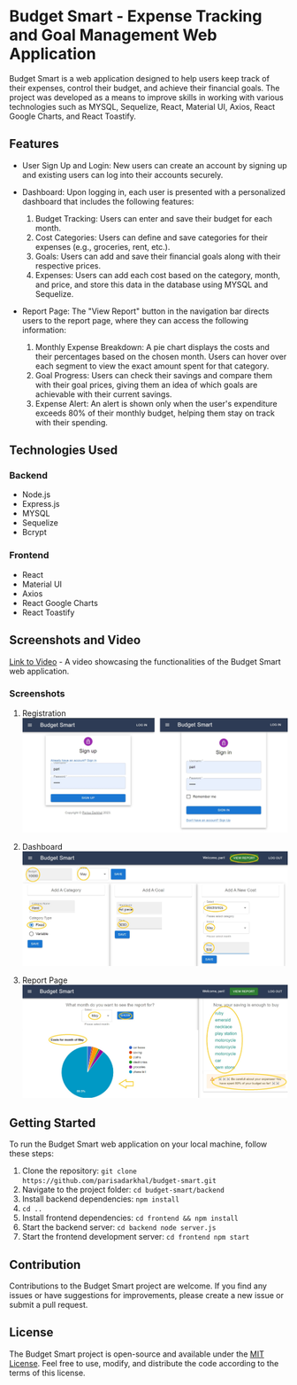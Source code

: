 # Budget Smart - Expense Tracking and Goal Management Web Application

Budget Smart is a web application designed to help users keep track of their expenses, control their budget, and achieve their financial goals. The project was developed as a means to improve skills in working with various technologies such as MYSQL, Sequelize, React, Material UI, Axios, React Google Charts, and React Toastify.

## Features

- User Sign Up and Login: New users can create an account by signing up and existing users can log into their accounts securely.

- Dashboard: Upon logging in, each user is presented with a personalized dashboard that includes the following features:

  1. Budget Tracking: Users can enter and save their budget for each month.
  2. Cost Categories: Users can define and save categories for their expenses (e.g., groceries, rent, etc.).
  3. Goals: Users can add and save their financial goals along with their respective prices.
  4. Expenses: Users can add each cost based on the category, month, and price, and store this data in the database using MYSQL and Sequelize.

- Report Page: The "View Report" button in the navigation bar directs users to the report page, where they can access the following information:
  1. Monthly Expense Breakdown: A pie chart displays the costs and their percentages based on the chosen month. Users can hover over each segment to view the exact amount spent for that category.
  2. Goal Progress: Users can check their savings and compare them with their goal prices, giving them an idea of which goals are achievable with their current savings.
  3. Expense Alert: An alert is shown only when the user's expenditure exceeds 80% of their monthly budget, helping them stay on track with their spending.

## Technologies Used

### Backend

- Node.js
- Express.js
- MYSQL
- Sequelize
- Bcrypt

### Frontend

- React
- Material UI
- Axios
- React Google Charts
- React Toastify

## Screenshots and Video

[Link to Video](https://example.com) - A video showcasing the functionalities of the Budget Smart web application.

### Screenshots

1. Registration
   ![Registration](./frontend/public//images/signup.jpg)

2. Dashboard
   ![Dashboard](./frontend/public/images/dashboard.jpg)

3. Report Page
   ![Report Page](./frontend/public/images/report.jpg)

## Getting Started

To run the Budget Smart web application on your local machine, follow these steps:

1. Clone the repository: `git clone https://github.com/parisadarkhal/budget-smart.git`
2. Navigate to the project folder: `cd budget-smart/backend`
3. Install backend dependencies: `npm install`
4. `cd ..`
5. Install frontend dependencies: `cd frontend && npm install`
6. Start the backend server: `cd backend node server.js `
7. Start the frontend development server: `cd frontend npm start`

## Contribution

Contributions to the Budget Smart project are welcome. If you find any issues or have suggestions for improvements, please create a new issue or submit a pull request.

## License

The Budget Smart project is open-source and available under the [MIT License](https://opensource.org/licenses/MIT). Feel free to use, modify, and distribute the code according to the terms of this license.
